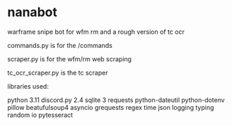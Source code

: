 # nanabot
warframe snipe bot for wfm rm and a rough version of tc ocr

commands.py is for the /commands

scraper.py is for the wfm/rm web scraping

tc_ocr_scraper.py is the tc scraper


libraries used:

python 3.11
discord.py 2.4
sqlite 3
requests
python-dateutil
python-dotenv
pillow
beatufulsoup4
asyncio
grequests
regex
time
json
logging
typing
random
io
pytesseract
